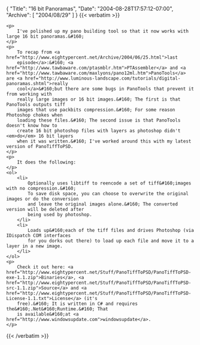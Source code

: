 {
  "Title": "16 bit Panoramas",
  "Date": "2004-08-28T17:57:12-07:00",
  "Archive": [
    "2004/08/29"
  ]
}
{{< verbatim >}}

    <p>
        I've polished up my pano building tool so that it now works with large 16 bit panoramas.&#160; 
    </p>
    <p>
        To recap from <a href="http://www.eightypercent.net/Archive/2004/06/25.html">last
        episode</a>:&#160; <a href="http://www.tawbaware.com/ptasmblr.htm">PTAssembler</a> and <a href="http://www.tawbaware.com/maxlyons/pano12ml.htm">PanoTools</a> are <a href="http://www.luminous-landscape.com/tutorials/digital-panoramas.shtml">really
        cool</a>&#160;but there are some bugs in PanoTools that prevent it from working with
        really large images or 16 bit images.&#160; The first is that PanoTools outputs tiff
        images that use packbits compression.&#160; For some reason Photoshop chokes when
        loading these files.&#160; The second issue is that PanoTools doesn't know how to
        create 16 bit photoshop files with layers as photoshop didn't <em>do</em> 16 bit layers
        when it was written.&#160; I've worked around this with my latest version of PanoTiffToPSD. 
    </p>
    <p>
        It does the following: 
    </p>
    <ol>
        <li>
            Optionally uses libtiff to reencode a set of tiff&#160;images with no compression.&#160;
            To save disk space, you can choose to overwrite the original images or do the conversion
            and leave the original images alone.&#160; The converted version will be deleted after
            being used by photoshop. 
        </li>
        <li>
            Loads up&#160;each of the tiff files and drives Photoshop (via IDispatch COM interfaces
            for you dorks out there) to load up each file and move it to a layer in a new image. 
        </li>
    </ol>
    <p>
        Check it out here: <a href="http://www.eightypercent.net/Stuff/PanoTiffToPSD/PanoTiffToPSD-exe-1.1.zip">Binaries</a>, <a href="http://www.eightypercent.net/Stuff/PanoTiffToPSD/PanoTiffToPSD-src-1.1.zip">Source</a> and <a href="http://www.eightypercent.net/Stuff/PanoTiffToPSD/PanoTiffToPSD-License-1.1.txt">License</a> (it's
        free).&#160; It is written in C# and requires the&#160;.Net&#160;Runtime.&#160; That
        is available&#160;at <a href="http://www.windowsupdate.com">windowsupdate</a>. 
    </p>

{{< /verbatim >}}
